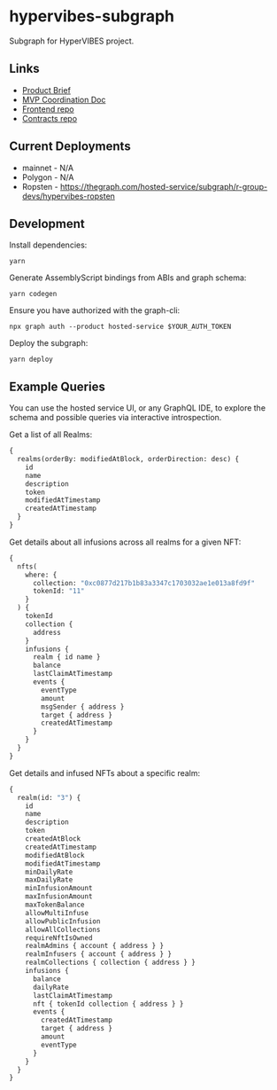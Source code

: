 # hypervibes-subgraph

Subgraph for HyperVIBES project.

## Links

* [Product Brief](https://docs.google.com/document/d/1NvztqdMAyLERTPuX5uHSnq8f5G0YVRaxNsq5UaXhQEw/edit?usp=sharing)
* [MVP Coordination Doc](https://docs.google.com/document/d/1dpMlzGeO4XfD6gBQoaTTXO2NxCCfA0hDYlTinJjCsfQ/edit?usp=sharing)
* [Frontend repo](https://github.com/R-Group-Devs/hypervibes-frontend)
* [Contracts repo](https://github.com/R-Group-Devs/hypervibes-contracts)

## Current Deployments

* mainnet - N/A
* Polygon - N/A
* Ropsten - https://thegraph.com/hosted-service/subgraph/r-group-devs/hypervibes-ropsten

## Development

Install dependencies:

```
yarn
```

Generate AssemblyScript bindings from ABIs and graph schema:

```
yarn codegen
```

Ensure you have authorized with the graph-cli:

```
npx graph auth --product hosted-service $YOUR_AUTH_TOKEN
```

Deploy the subgraph:

```
yarn deploy
```
## Example Queries

You can use the hosted service UI, or any GraphQL IDE, to explore the schema and
possible queries via interactive introspection.

Get a list of all Realms:

```graphql
{
  realms(orderBy: modifiedAtBlock, orderDirection: desc) {
    id
    name
    description
    token
    modifiedAtTimestamp
    createdAtTimestamp
  }
}
```

Get details about all infusions across all realms for a given NFT:

```graphql
{
  nfts(
    where: {
      collection: "0xc0877d217b1b83a3347c1703032ae1e013a8fd9f"
      tokenId: "11"
    }
  ) {
    tokenId
    collection {
      address
    }
    infusions {
      realm { id name }
      balance
      lastClaimAtTimestamp
      events {
        eventType
        amount
        msgSender { address }
        target { address }
        createdAtTimestamp
      }
    }
  }
}

```

Get details and infused NFTs about a specific realm:

```graphql
{
  realm(id: "3") {
    id
    name
    description
    token
    createdAtBlock
    createdAtTimestamp
    modifiedAtBlock
    modifiedAtTimestamp
    minDailyRate
    maxDailyRate
    minInfusionAmount
    maxInfusionAmount
    maxTokenBalance
    allowMultiInfuse
    allowPublicInfusion
    allowAllCollections
    requireNftIsOwned
    realmAdmins { account { address } }
    realmInfusers { account { address } }
    realmCollections { collection { address } }
    infusions {
      balance
      dailyRate
      lastClaimAtTimestamp
      nft { tokenId collection { address } }
      events {
        createdAtTimestamp
        target { address }
        amount
        eventType
      }
    }
  }
}
```



